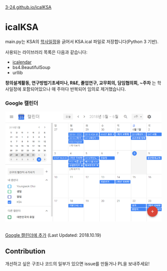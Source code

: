 [3-24.github.io/icalKSA](3-24.github.io/icalKSA)

# icalKSA

main.py는 KSA의 [학사일정](https://ksa.hs.kr/SchoolEvent/Index/135)을 긁어서 KSA.ical 파일로 저장합니다(Python 3 기반).

사용되는 라이브러리 목록은 다음과 같습니다:

- [icalendar](https://icalendar.readthedocs.io/en/latest/index.html)
- bs4.BeautifulSoup
- urllib

**창의설계활동, 연구방법기초세미나, R&E, 졸업연구, 교무회의, 담임협의회, ~주차**
는 학사일정에 포함되어있으나 매 주마다 반복되어 임의로 제거했습니다.

### Google 캘린더
<div style="text-align:center"><img src ='./google_calendar.PNG' /></div><br>

[Google 캘린더에 추가](https://calendar.google.com/calendar?cid=NWZxc2VsdWw3ajBqMHBtc29zbm9jdDJ2Z2tAZ3JvdXAuY2FsZW5kYXIuZ29vZ2xlLmNvbQ) (Last Updated: 2018.10.19)



## Contribution

개선하고 싶은 구조나 코드의 일부가 있으면 issue를 만들거나 PL을 보내주세요!